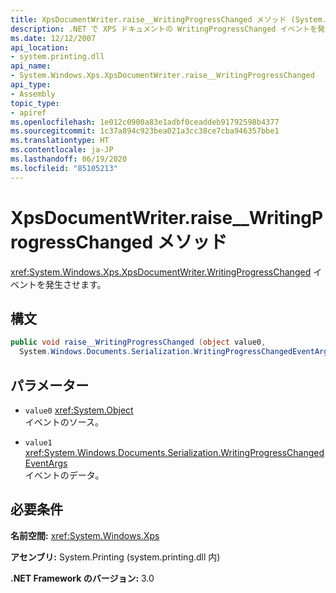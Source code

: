 ```yaml
---
title: XpsDocumentWriter.raise__WritingProgressChanged メソッド (System.Windows.Xps)
description: .NET で XPS ドキュメントの WritingProgressChanged イベントを発生させる XpsDocumentWriter.raise__WritingProgressChanged メソッドについて説明します。
ms.date: 12/12/2007
api_location:
- system.printing.dll
api_name:
- System.Windows.Xps.XpsDocumentWriter.raise__WritingProgressChanged
api_type:
- Assembly
topic_type:
- apiref
ms.openlocfilehash: 1e012c0900a83e1adbf0ceaddeb91792598b4377
ms.sourcegitcommit: 1c37a894c923bea021a3cc38ce7cba946357bbe1
ms.translationtype: HT
ms.contentlocale: ja-JP
ms.lasthandoff: 06/19/2020
ms.locfileid: "85105213"
---
```

# <a name="xpsdocumentwriterraise__writingprogresschanged-method"></a>XpsDocumentWriter.raise\_\_WritingProgressChanged メソッド

<xref:System.Windows.Xps.XpsDocumentWriter.WritingProgressChanged> イベントを発生させます。

## <a name="syntax"></a>構文

```csharp
public void raise__WritingProgressChanged (object value0,
  System.Windows.Documents.Serialization.WritingProgressChangedEventArgs value1);
```

## <a name="parameters"></a>パラメーター

- `value0` <xref:System.Object>  
  イベントのソース。

- `value1`  <xref:System.Windows.Documents.Serialization.WritingProgressChangedEventArgs>  
  イベントのデータ。
  
## <a name="requirements"></a>必要条件

**名前空間:** <xref:System.Windows.Xps>

**アセンブリ:** System.Printing (system.printing.dll 内)

**.NET Framework のバージョン:** 3.0
